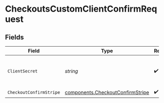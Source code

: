 # CheckoutsCustomClientConfirmRequest


## Fields

| Field                                                                                | Type                                                                                 | Required                                                                             | Description                                                                          |
| ------------------------------------------------------------------------------------ | ------------------------------------------------------------------------------------ | ------------------------------------------------------------------------------------ | ------------------------------------------------------------------------------------ |
| `ClientSecret`                                                                       | *string*                                                                             | :heavy_check_mark:                                                                   | The checkout session client secret.                                                  |
| `CheckoutConfirmStripe`                                                              | [components.CheckoutConfirmStripe](../../models/components/checkoutconfirmstripe.md) | :heavy_check_mark:                                                                   | N/A                                                                                  |